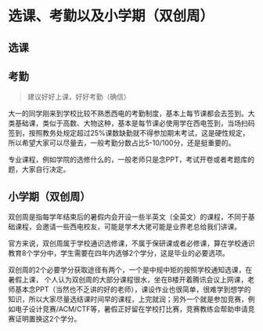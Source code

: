 # 选课、考勤以及小学期（双创周）

## 选课

## 考勤 
> 建议好好上课，好好考勤（确信）

大一的同学刚来到学校比较不熟悉西电的考勤制度，基本上每节课都会去签到。大类基础课，类似于高数、大物这种，基本是每节课必使用学在西电签到，当场扫码签到，按照教务处规定超过25%课数缺勤就不得参加期末考试，这是硬性规定，所以希望大家可以尽量去，一般考勤分数占比5-10/100分，还是挺重要的。

专业课程，例如学院的选修什么的，一般老师只是念PPT，考试开卷或者考题库的题，大家自行决定。

## 小学期（双创周）

双创周是指每学年结束后的暑假内会开设一些半英文（全英文）的课程，不同于基础课程，会邀请一些西电校友，可能是学术大佬可能是业界老总给我们讲课。

官方来说，双创周属于学校通识选修课，不属于保研课或者必修课，算在学校通识教育8个学分中，学生需要在四年内选够2个学分，这是毕业的必要选项。

双创周的2个必要学分获取途径有两个，一个是中规中矩的按照学校通知选课，在暑假上课，
个人认为双创周的大部分课程很水，坐在B楼开着腾讯会议上网课，老师基本念PPT（当然也不乏讲的好的老师），课设作业也很简单，很难学到想学的知识，所以大家尽量选结课时间早的课程，上完就润；另外一个就是参加竞赛，例如电子设计竞赛/ACM/CTF等，暑假正好留在学校打比赛，竞赛教练会帮助申请竞赛证明置换这2个学分。